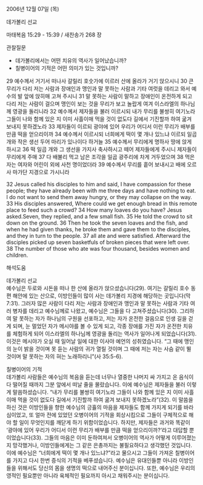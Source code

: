 2006년 12월 07일 (목)

데가볼리 선교



마태복음 15:29 - 15:39 / 새찬송가 268 장


관찰질문
- 데가볼리에서는 어떤 치유의 역사가 일어났습니까?
- 칠병이어의 기적은 어떤 의미가 있는 것입니까?

29 예수께서 거기서 떠나사 갈릴리 호숫가에 이르러 산에 올라가 거기 앉으시니 30 큰 무리가 다리 저는 사람과 장애인과 맹인과 말 못하는 사람과 기타 여럿을 데리고 와서 예수의 발 앞에 앉히매 고쳐 주시니 31 말 못하는 사람이 말하고 장애인이 온전하게 되고 다리 저는 사람이 걸으며 맹인이 보는 것을 무리가 보고 놀랍게 여겨 이스라엘의 하나님께 영광을 돌리니라 32 예수께서 제자들을 불러 이르시되 내가 무리를 불쌍히 여기노라 그들이 나와 함께 있은 지 이미 사흘이매 먹을 것이 없도다 길에서 기진할까 하여 굶겨 보내지 못하겠노라 33 제자들이 이르되 광야에 있어 우리가 어디서 이런 무리가 배부를 만큼 떡을 얻으리이까 34 예수께서 이르시되 너희에게 떡이 몇 개나 있느냐 이르되 일곱 개와 작은 생선 두어 마리가 있나이다 하거늘 35 예수께서 무리에게 명하사 땅에 앉게 하시고 36 떡 일곱 개와 그 생선을 가지사 축사하시고 떼어 제자들에게 주시니 제자들이 무리에게 주매 37 다 배불리 먹고 남은 조각을 일곱 광주리에 차게 거두었으며 38 먹은 자는 여자와 어린이 외에 사천 명이었더라 39 예수께서 무리를 흩어 보내시고 배에 오르사 마가단 지경으로 가시니라 

32  Jesus called his disciples to him and said, I have compassion for these people; they have already been with me three days and have nothing to eat. I do not want to send them away hungry, or they may collapse on the way. 33  His disciples answered, Where could we get enough bread in this remote place to feed such a crowd? 34  How many loaves do you have? Jesus asked.Seven, they replied, and a few small fish. 35  He told the crowd to sit down on the ground. 36  Then he took the seven loaves and the fish, and when he had given thanks, he broke them and gave them to the disciples, and they in turn to the people. 37  all ate and were satisfied. Afterward the disciples picked up seven basketfuls of broken pieces that were left over. 38  The number of those who ate was four thousand, besides women and children.

해석도움





데가볼리 선교  
예수님은 두로와 시돈을 떠나 한 산에 올라가 앉으셨습니다(29). 여기는 갈릴리 호수 동편 해안에 있는 산으로, 이방인들이 많이 사는 데가볼리 지경에 해당하는 곳입니다(막 7:31). 그러자 많은 사람이 다리 저는 사람과 장애인과 맹인과 말 못하는 사람과 기타 여러 병자를 데리고 예수님께로 나왔고, 예수님은 그들을 다 고쳐주셨습니다(30). 그리하여 말 못하는 자가 하나님의 구원을 선포하고, 저는 자가 온전한 걸음으로 인생 길을 걷게 되며, 눈 멀었던 자가 메시야를 볼 수 있게 되고, 각종 장애를 가진 자가 온전한 치유를 체험하게 되어 이스라엘의 하나님께 영광을 돌리는 역사가 일어나게 되었습니다(31). 이것은 메시야가 오실 때 일어날 일에 대한 이사야 예언의 성취였습니다. “그 때에 맹인의 눈이 밝을 것이며 못 듣는 사람의 귀가 열릴 것이며 그 때에 저는 자는 사슴 같이 뛸 것이며 말 못하는 자의 혀는 노래하리니”(사 35:5-6).  

칠병이어의 기적  
데가볼리 사람들은 예수님의 복음을 듣는데 너무나 열중한 나머지 싸 가지고 온 음식이 다 떨어질 때까지 그분 앞에서 떠날 줄을 몰랐습니다. 이에 예수님은 제자들을 불러 이렇게 말씀하셨습니다. “내가 무리를 불쌍히 여기노라 그들이 나와 함께 있은 지 이미 사흘이매 먹을 것이 없도다 길에서 기진할까 하여 굶겨 보내지 못하겠노라”(32). 이 말씀을 하신 것은 이방인들을 향한 예수님의 긍휼의 마음을 제자들도 함께 가지게 되기를 바라심이었고, 또 얼마 전에 있었던 오병이어의 기적을 회상시킴으로 그들이 구체적으로 해야 할 일이 무엇인지를 깨닫게 하기 위함이었습니다. 하지만, 제자들은 과거와 똑같이 ‘광야에 있어 우리가 어디서 이런 무리가 배부를 만큼 떡을 얻으리이까?’라고 대답할 뿐이었습니다(33). 그들의 마음은 이미 둔하여져서 오병이어의 역사가 어떻게 이루어졌는지 망각했거나, 이방인들에게는 그 같은 은총까지는 불필요하다고 생각했던 것입니다. 이에 예수님은 “너희에게 떡이 몇 개나 있느냐?”라고 물으시고 그들이 가져온 칠병이어를 가지고 다시 한번 증식의 기적을 베푸셨습니다. 예수님은 유대인들뿐 아니라 이방인들을 위해서도 당신의 몸을 생명의 떡으로 내어주신 분이십니다. 또한, 예수님은 우리의 영적인 필요뿐만 아니라 육체적인 필요까지 아시고 채워주시는 분이십니다.